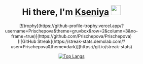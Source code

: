 <h1 align="center">Hi there, I'm <a href="[https://prischepova.ru/](https://github.com/Prischepova)" target="_blank">Kseniya</a> 
<img src="https://github.com/blackcater/blackcater/raw/main/images/Hi.gif" height="32"/></h1>



<div align="center">[![trophy](https://github-profile-trophy.vercel.app/?username=Prischepova&theme=gruvbox&row=2&column=3&no-frame=true)](https://github.com/Prischepova/Prischepova)<div target="_blank">[![GitHub Streak](https://streak-stats.demolab.com/?user=Prischepova&theme=dark)](https://git.io/streak-stats)</a> 



[![Top Langs](https://github-readme-stats.vercel.app/api/top-langs/?username=Prischepova)](https://github.com/Prischepova/Prischepova)


